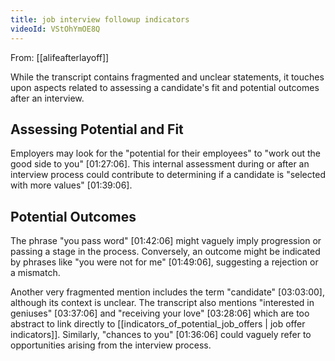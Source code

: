 ```yaml
---
title: job interview followup indicators
videoId: VStOhYmOE8Q
---
```


From: [[alifeafterlayoff]] <br/> 

While the transcript contains fragmented and unclear statements, it touches upon aspects related to assessing a candidate's fit and potential outcomes after an interview.

## Assessing Potential and Fit
Employers may look for the "potential for their employees" to "work out the good side to you" <a class="yt-timestamp" data-t="01:27:06">[01:27:06]</a>. This internal assessment during or after an interview process could contribute to determining if a candidate is "selected with more values" <a class="yt-timestamp" data-t="01:39:06">[01:39:06]</a>.

## Potential Outcomes
The phrase "you pass word" <a class="yt-timestamp" data-t="01:42:06">[01:42:06]</a> might vaguely imply progression or passing a stage in the process. Conversely, an outcome might be indicated by phrases like "you were not for me" <a class="yt-timestamp" data-t="01:49:06">[01:49:06]</a>, suggesting a rejection or a mismatch.

Another very fragmented mention includes the term "candidate" <a class="yt-timestamp" data-t="03:03:00">[03:03:00]</a>, although its context is unclear. The transcript also mentions "interested in geniuses" <a class="yt-timestamp" data-t="03:37:06">[03:37:06]</a> and "receiving your love" <a class="yt-timestamp" data-t="03:28:06">[03:28:06]</a> which are too abstract to link directly to [[indicators_of_potential_job_offers | job offer indicators]]. Similarly, "chances to you" <a class="yt-timestamp" data-t="01:36:06">[01:36:06]</a> could vaguely refer to opportunities arising from the interview process.